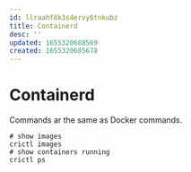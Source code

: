 ```yaml
---
id: llraahf8k3s4ervy6tnkubz
title: Containerd
desc: ''
updated: 1655320688569
created: 1655320685678
---
```


# Containerd

Commands ar the same as Docker commands.

```
# show images
crictl images
# show containers running
crictl ps
```
